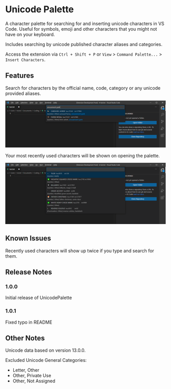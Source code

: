 # Unicode Palette

A character palette for searching for and inserting unicode characters in VS Code. Useful for symbols, emoji and other characters that you might not have on your keyboard.

Includes searching by unicode published character aliases and categories.

Access the extension via `Ctrl + Shift + P` or `View` > `Command Palette...` > `Insert Characters`.

## Features

Search for characters by the official name, code, category or any unicode provided aliases.

![Search by alias](./readmeFiles/aliases.png)

Your most recently used characters will be shown on opening the palette.

![Recently used](./readmeFiles/recently_used.png)

## Known Issues

Recently used characters will show up twice if you type and search for them.

## Release Notes

### 1.0.0

Initial release of UnicodePalette

### 1.0.1

Fixed typo in README

## Other Notes

Unicode data based on version 13.0.0.

Excluded Unicode General Categories:

-   Letter, Other
-   Other, Private Use
-   Other, Not Assigned
